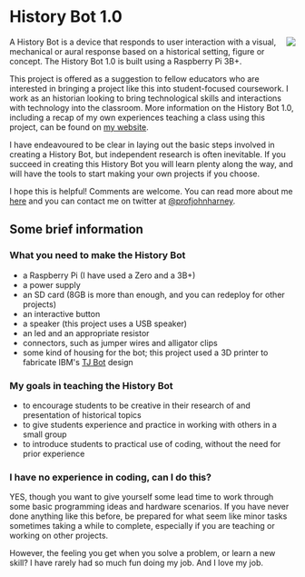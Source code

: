 # History Bot 1.0
<img align="right" src="https://theculturalapocalypse.files.wordpress.com/2020/05/fdrbot_image.png">

A History Bot is a device that responds to user interaction with a visual, mechanical or aural response based on a historical setting, figure or concept.
The History Bot 1.0 is built using a Raspberry Pi 3B+.

This project is offered as a suggestion to fellow educators who are interested in bringing a project like this into student-focused coursework.
I work as an historian looking to bring technological skills and interactions with technology into the classroom. 
More information on the History Bot 1.0, including a recap of my own experiences teaching a class using this project, can be found on [my website](http://www.profjohnharney.com).

I have endeavoured to be clear in laying out the basic steps involved in creating a History Bot, but independent research is often inevitable.
If you succeed in creating this History Bot you will learn plenty along the way, and will have the tools to start making your own projects if you choose.

I hope this is helpful! Comments are welcome. You can read more about me [here](http://www.profjohnharney.com) and you can contact me on twitter at [@profjohnharney](http://www.twitter.com/profjohnharney).

## Some brief information

### What you need to make the History Bot
- a Raspberry Pi (I have used a Zero and a 3B+)
- a power supply
- an SD card (8GB is more than enough, and you can redeploy for other projects)
- an interactive button
- a speaker (this project uses a USB speaker)
- an led and an appropriate resistor
- connectors, such as jumper wires and alligator clips
- some kind of housing for the bot; this project used a 3D printer to fabricate IBM's [TJ Bot](https://ibmtjbot.github.io/) design

### My goals in teaching the History Bot
- to encourage students to be creative in their research of and presentation of historical topics
- to give students experience and practice in working with others in a small group
- to introduce students to practical use of coding, without the need for prior experience

### I have no experience in coding, can I do this?
YES, though you want to give yourself some lead time to work through some basic programming ideas and hardware scenarios.
If you have never done anything like this before, be prepared for what seem like minor tasks sometimes taking a while to complete, especially if you are teaching or working on other projects.

However, the feeling you get when you solve a problem, or learn a new skill?
I have rarely had so much fun doing my job.
And I love my job.
